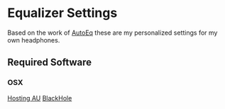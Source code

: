 # Equalizer Settings

Based on the work of [AutoEq](https://github.com/jaakkopasanen/AutoEq)
these are my personalized settings for my own headphones.

## Required Software

### OSX

[Hosting AU](http://ju-x.com/hostingau.html)
[BlackHole](https://github.com/ExistentialAudio/BlackHole)